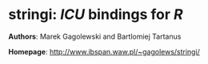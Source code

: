 **stringi**: *ICU* bindings for *R*
=======

**Authors**: Marek Gagolewski and Bartlomiej Tartanus

**Homepage**: http://www.ibspan.waw.pl/~gagolews/stringi/

